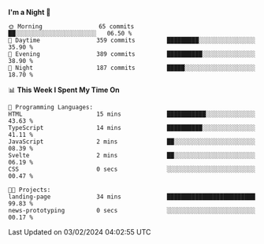 <!--START_SECTION:waka-->
**I'm a Night 🦉** 

```text
🌞 Morning                65 commits          ██░░░░░░░░░░░░░░░░░░░░░░░   06.50 % 
🌆 Daytime                359 commits         █████████░░░░░░░░░░░░░░░░   35.90 % 
🌃 Evening                389 commits         ██████████░░░░░░░░░░░░░░░   38.90 % 
🌙 Night                  187 commits         █████░░░░░░░░░░░░░░░░░░░░   18.70 % 
```


📊 **This Week I Spent My Time On** 

```text
💬 Programming Languages: 
HTML                     15 mins             ███████████░░░░░░░░░░░░░░   43.63 % 
TypeScript               14 mins             ██████████░░░░░░░░░░░░░░░   41.11 % 
JavaScript               2 mins              ██░░░░░░░░░░░░░░░░░░░░░░░   08.39 % 
Svelte                   2 mins              ██░░░░░░░░░░░░░░░░░░░░░░░   06.19 % 
CSS                      0 secs              ░░░░░░░░░░░░░░░░░░░░░░░░░   00.47 % 

🐱‍💻 Projects: 
landing-page             34 mins             █████████████████████████   99.83 % 
news-prototyping         0 secs              ░░░░░░░░░░░░░░░░░░░░░░░░░   00.17 % 
```


 Last Updated on 03/02/2024 04:02:55 UTC
<!--END_SECTION:waka-->
